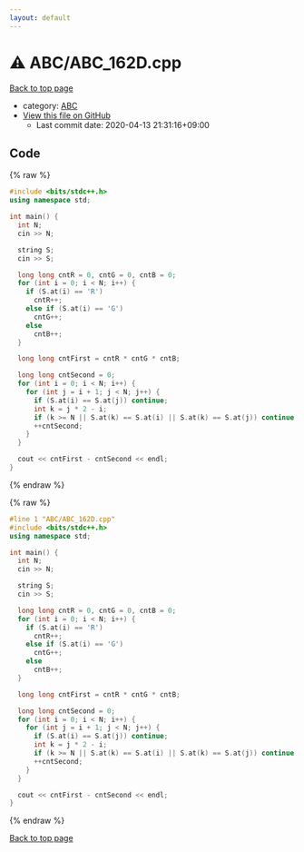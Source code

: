 ```yaml
---
layout: default
---
```


<!-- mathjax config similar to math.stackexchange -->
<script type="text/javascript" async
  src="https://cdnjs.cloudflare.com/ajax/libs/mathjax/2.7.5/MathJax.js?config=TeX-MML-AM_CHTML">
</script>
<script type="text/x-mathjax-config">
  MathJax.Hub.Config({
    TeX: { equationNumbers: { autoNumber: "AMS" }},
    tex2jax: {
      inlineMath: [ ['$','$'] ],
      processEscapes: true
    },
    "HTML-CSS": { matchFontHeight: false },
    displayAlign: "left",
    displayIndent: "2em"
  });
</script>

<script type="text/javascript" src="https://cdnjs.cloudflare.com/ajax/libs/jquery/3.4.1/jquery.min.js"></script>
<script src="https://cdn.jsdelivr.net/npm/jquery-balloon-js@1.1.2/jquery.balloon.min.js" integrity="sha256-ZEYs9VrgAeNuPvs15E39OsyOJaIkXEEt10fzxJ20+2I=" crossorigin="anonymous"></script>
<script type="text/javascript" src="../../assets/js/copy-button.js"></script>
<link rel="stylesheet" href="../../assets/css/copy-button.css" />


# :warning: ABC/ABC_162D.cpp

<a href="../../index.html">Back to top page</a>

* category: <a href="../../index.html#902fbdd2b1df0c4f70b4a5d23525e932">ABC</a>
* <a href="{{ site.github.repository_url }}/blob/master/ABC/ABC_162D.cpp">View this file on GitHub</a>
    - Last commit date: 2020-04-13 21:31:16+09:00




## Code

<a id="unbundled"></a>
{% raw %}
```cpp
#include <bits/stdc++.h>
using namespace std;

int main() {
  int N;
  cin >> N;

  string S;
  cin >> S;

  long long cntR = 0, cntG = 0, cntB = 0;
  for (int i = 0; i < N; i++) {
    if (S.at(i) == 'R')
      cntR++;
    else if (S.at(i) == 'G')
      cntG++;
    else
      cntB++;
  }

  long long cntFirst = cntR * cntG * cntB;

  long long cntSecond = 0;
  for (int i = 0; i < N; i++) {
    for (int j = i + 1; j < N; j++) {
      if (S.at(i) == S.at(j)) continue;
      int k = j * 2 - i;
      if (k >= N || S.at(k) == S.at(i) || S.at(k) == S.at(j)) continue;
      ++cntSecond;
    }
  }

  cout << cntFirst - cntSecond << endl;
}
```
{% endraw %}

<a id="bundled"></a>
{% raw %}
```cpp
#line 1 "ABC/ABC_162D.cpp"
#include <bits/stdc++.h>
using namespace std;

int main() {
  int N;
  cin >> N;

  string S;
  cin >> S;

  long long cntR = 0, cntG = 0, cntB = 0;
  for (int i = 0; i < N; i++) {
    if (S.at(i) == 'R')
      cntR++;
    else if (S.at(i) == 'G')
      cntG++;
    else
      cntB++;
  }

  long long cntFirst = cntR * cntG * cntB;

  long long cntSecond = 0;
  for (int i = 0; i < N; i++) {
    for (int j = i + 1; j < N; j++) {
      if (S.at(i) == S.at(j)) continue;
      int k = j * 2 - i;
      if (k >= N || S.at(k) == S.at(i) || S.at(k) == S.at(j)) continue;
      ++cntSecond;
    }
  }

  cout << cntFirst - cntSecond << endl;
}

```
{% endraw %}

<a href="../../index.html">Back to top page</a>

